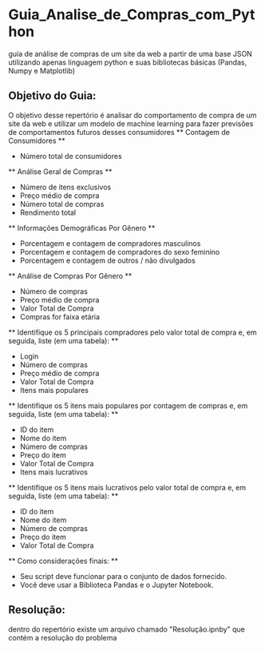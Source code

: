 # Guia_Analise_de_Compras_com_Python
guia de análise de compras de um site da web a partir de uma base JSON utilizando apenas linguagem python e suas bibliotecas básicas (Pandas, Numpy e Matplotlib)

## Objetivo do Guia:
  O objetivo desse repertório é analisar do comportamento de compra de um site da web e utilizar um modelo de machine learning para fazer previsões de comportamentos futuros desses consumidores
  ** Contagem de Consumidores **

* Número total de consumidores


** Análise Geral de Compras **

* Número de itens exclusivos
* Preço médio de compra
* Número total de compras
* Rendimento total


** Informações Demográficas Por Gênero **

* Porcentagem e contagem de compradores masculinos
* Porcentagem e contagem de compradores do sexo feminino
* Porcentagem e contagem de outros / não divulgados


** Análise de Compras Por Gênero **

* Número de compras
* Preço médio de compra
* Valor Total de Compra
* Compras for faixa etária


** Identifique os 5 principais compradores pelo valor total de compra e, em seguida, liste (em uma tabela): **

* Login
* Número de compras
* Preço médio de compra
* Valor Total de Compra
* Itens mais populares


** Identifique os 5 itens mais populares por contagem de compras e, em seguida, liste (em uma tabela): **

* ID do item
* Nome do item
* Número de compras
* Preço do item
* Valor Total de Compra
* Itens mais lucrativos


** Identifique os 5 itens mais lucrativos pelo valor total de compra e, em seguida, liste (em uma tabela): **

* ID do item
* Nome do item
* Número de compras
* Preço do item
* Valor Total de Compra


** Como considerações finais: **

* Seu script deve funcionar para o conjunto de dados fornecido.
* Você deve usar a Biblioteca Pandas e o Jupyter Notebook.
  
## Resolução:
  dentro do repertório existe um arquivo chamado "Resolução.ipnby" que contém a resolução do problema 
